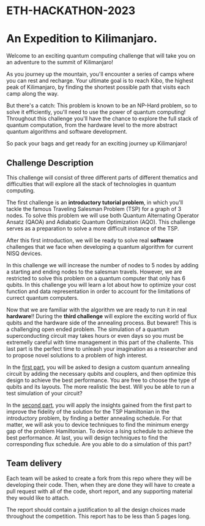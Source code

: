 # ETH-HACKATHON-2023
# An Expedition to Kilimanjaro.

Welcome to an exciting quantum computing challenge that will take you on an adventure to the summit of Kilimanjaro!

As you journey up the mountain, you'll encounter a series of camps where you can rest and recharge. Your ultimate goal is to reach Kibo, the highest peak of Kilimanjaro, by finding the shortest possible path that visits each camp along the way.

But there's a catch: This problem is known to be an NP-Hard problem, so to solve it efficiently, you'll need to use the power of quantum computing! Throughout this challenge you'll have the chance to explore the full stack of quantum computation, from the hardware level to the more abstract quantum algorithms and software development.

So pack your bags and get ready for an exciting journey up Kilimanjaro!


## Challenge Description

This challenge will consist of three different parts of different thematics and difficulties that will explore all the stack of technologies in quantum computing. 

The first challenge is an **introductory tutorial problem**, in which you'll tackle the famous Traveling Salesman Problem (TSP) for a graph of 3 nodes. To solve this problem we will use both Quantum Alternating Operator Ansatz (QAOA) and Adiabatic Quantum Optimization (AQO). This challenge serves as a preparation to solve a more difficult instance of the TSP. 

After this first introduction, we will be ready to solve real **software** challenges that we face when developing a quantum algorithm for current NISQ devices. 

In this challenge we will increase the number of nodes to 5 nodes by adding a starting and ending nodes to the salesman travels. However, we are restricted to solve this problem on a quantum computer that only has 6 qubits. In this challenge you will learn a lot about how to optimize your cost function and data representation in order to account for the limitations of currect quantum computers. 

Now that we are familiar with the algorithm we are ready to run it in real **hardware**!! During the **third challenge** will explore the exciting world of flux qubits and the hardware side of the annealing process. But beware!! This is a challenging open ended problem. The simulation of a quantum superconducting circuit may takes hours or even days so you must be extremelly careful with time management in this part of the challente. This last part is the perfect time to unleash your imagination as a researcher and to propose novel solutions to a problem of high interest. 

In the <u>first part</u>, you will be asked to design a custom quantum annealing circuit by adding the necessary qubits and couplers, and then optimize this design to achieve the best performance. You are free to choose the type of qubits and its layouts. The more realistic the best. Will you be able to run a test simulation of your circuit?   

In the <u>second part</u>, you will apply the insights gained from the first part to improve the fidelity of the solution for the TSP Hamiltonian in the introductory problem, by finding a better annealing schedule. For that matter, we will ask you to device techniques to find the minimum energy gap of the problem Hamiltonian. To device a Ising schedule to achieve the best performance. At last, you will design techniques to find the corresponding flux schedule. Are you able to do a simulation of this part? 


## Team delivery

Each team will be asked to create a fork from this repo where they will be developing their code. Then, when they are done they will have to create a pull request with all of the code, short report, and any supporting material they would like to attach. 

The report should contain a justification to all the design choices made throughout the competition. This report has to be less than 5 pages long. 
